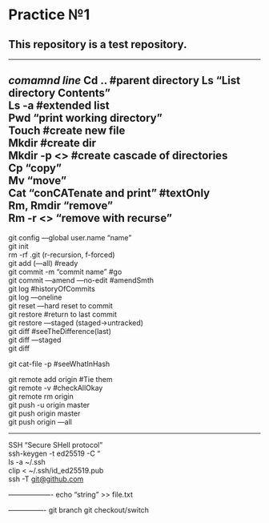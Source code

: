 # Practice №1  
## This repository is a test repository.  
---
*comamnd line*
Cd .. #parent directory 
Ls  “List directory Contents”  
Ls -a #extended list   
Pwd  “print working directory”  
Touch #create new file  
Mkdir <directory> #create dir  
Mkdir -p <> #create cascade of directories  
Cp <what><what>  <where> “copy”  
Mv <what><what> <where> “move”  
Cat “conCATenate and print” #textOnly  
Rm, Rmdir “remove”  
Rm -r <> “remove with recurse”  
---
git config —global user.name “name”  
git init   
rm -rf  .git (r-recursion, f-forced)   
git add (—all) #ready  
git commit  -m “commit name”  #go  
git commit —amend —no-edit #amendSmth  
git log #historyOfCommits  
git log —oneline  
git reset —hard <hash> reset to commit  
git restore <file> #return to last commit  
git restore —staged <file> (staged->untracked)  
git diff #seeTheDifference(last)  
git diff —staged  
git diff <hash> <hash>  

git cat-file -p #seeWhatInHash  


git remote add origin <ssh address> #Tie them  
git remote -v #checkAllOkay  
git remote rm origin  
git push -u origin master  
git push origin master   
git push origin —all  

---

SSH “Secure SHell protocol”  
ssh-keygen -t ed25519 -C “<email>  
ls -a ~/.ssh  
clip < ~/.ssh/id_ed25519.pub  
ssh -T git@github.com  
 
——————-
echo “string” >> file.txt  

—————-
git branch
git checkout/switch <branch>

